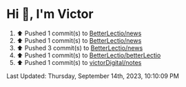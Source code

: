 <h1>Hi 👋, I'm Victor </h1>

<!--RECENT_ACTIVITY:start-->
1. ⬆️ Pushed 1 commit(s) to [BetterLectio/news](https://github.com/BetterLectio/news)<br>
2. ⬆️ Pushed 1 commit(s) to [BetterLectio/news](https://github.com/BetterLectio/news)<br>
3. ⬆️ Pushed 3 commit(s) to [BetterLectio/news](https://github.com/BetterLectio/news)<br>
4. ⬆️ Pushed 1 commit(s) to [BetterLectio/betterLectio](https://github.com/BetterLectio/betterLectio)<br>
5. ⬆️ Pushed 1 commit(s) to [victorDigital/notes](https://github.com/victorDigital/notes)<br>
<!--RECENT_ACTIVITY:end-->

<!--RECENT_ACTIVITY:last_update-->
Last Updated: Thursday, September 14th, 2023, 10:10:09 PM
<!--RECENT_ACTIVITY:last_update_end-->
